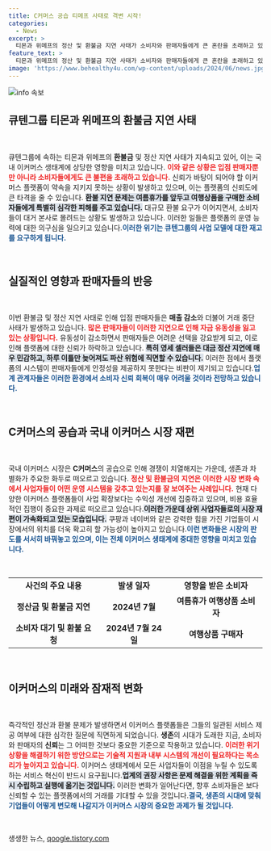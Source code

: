 ```yaml
---
title: C커머스 공습 티메프 사태로 격변 시작!
categories:
  - News
excerpt: >
  티몬과 위메프의 정산 및 환불금 지연 사태가 소비자와 판매자들에게 큰 혼란을 초래하고 있다. 이로 인해 국내 이커머스 시장은 생존과 차별화가 중요한 키워드로 떠오르며 상위 사업자로 재편될 위험이 커지고 있다.
feature_text: >
  티몬과 위메프의 정산 및 환불금 지연 사태가 소비자와 판매자들에게 큰 혼란을 초래하고 있다. 이로 인해 국내 이커머스 시장은 생존과 차별화가 중요한 키워드로 떠오르며 상위 사업자로 재편될 위험이 커지고 있다.
image: 'https://www.behealthy4u.com/wp-content/uploads/2024/06/news.jpg'
---
```


<p><img src="https://www.behealthy4u.com/wp-content/uploads/2024/06/news.jpg" alt="info 속보" /></p>

<h2 data-ke-size="size26">큐텐그룹 티몬과 위메프의 환불금 지연 사태</h2>

<p data-ke-size="size16">&nbsp;</p>

<p>큐텐그룹에 속하는 티몬과 위메프의 <b>환불금</b> 및 정산 지연 사태가 지속되고 있어, 이는 국내 이커머스 생태계에 상당한 영향을 미치고 있습니다. <b><span style="color: #ee2323;">이와 같은 상황은 입점 판매자뿐만 아니라 소비자들에게도 큰 불편을 초래하고 있습니다.</span></b> 신뢰가 바탕이 되어야 할 이커머스 플랫폼이 약속을 지키지 못하는 상황이 발생하고 있으며, 이는 플랫폼의 신뢰도에 큰 타격을 줄 수 있습니다. <b><span style="background-color: #21538527;">환불 지연 문제는 여름휴가를 앞두고 여행상품을 구매한 소비자들에게 특별히 심각한 피해를 주고 있습니다.</span></b> 대규모 환불 요구가 이어지면서, 소비자들이 대거 본사로 몰려드는 상황도 발생하고 있습니다. 이러한 일들은 플랫폼의 운영 능력에 대한 의구심을 일으키고 있습니다.<b><span style="color: #1a5490;">이러한 위기는 큐텐그룹의 사업 모델에 대한 재고를 요구하게 됩니다.</span></b></p>

<p data-ke-size="size16">&nbsp;</p>

<h2 data-ke-size="size26">실질적인 영향과 판매자들의 반응</h2>

<p data-ke-size="size16">&nbsp;</p>

<p>이번 환불금 및 정산 지연 사태로 인해 입점 판매자들은 <b>매출 감소</b>와 더불어 거래 중단 사태가 발생하고 있습니다. <b><span style="color: #ee2323;">많은 판매자들이 이러한 지연으로 인해 자금 유동성을 잃고 있는 상황입니다.</span></b> 유동성이 감소하면서 판매자들은 어려운 선택을 강요받게 되고, 이로 인해 플랫폼에 대한 신뢰가 하락하고 있습니다. <b><span style="background-color: #21538527;">특히 영세 셀러들은 대금 정산 지연에 매우 민감하고, 하루 이틀만 늦어져도 파산 위험에 직면할 수 있습니다.</span></b> 이러한 점에서 플랫폼의 시스템이 판매자들에게 안정성을 제공하지 못한다는 비판이 제기되고 있습니다.<b><span style="color: #1a5490;">업계 관계자들은 이러한 환경에서 소비자 신뢰 회복이 매우 어려울 것이라 전망하고 있습니다.</span></b></p>

<p data-ke-size="size16">&nbsp;</p>

<h2 data-ke-size="size26">C커머스의 공습과 국내 이커머스 시장 재편</h2>

<p data-ke-size="size16">&nbsp;</p>

<p>국내 이커머스 시장은 <b>C커머스</b>의 공습으로 인해 경쟁이 치열해지는 가운데, 생존과 차별화가 주요한 화두로 떠오르고 있습니다. <b><span style="color: #ee2323;">정산 및 환불금의 지연은 이러한 시장 변화 속에서 사업자들이 어떤 운영 시스템을 갖추고 있는지를 잘 보여주는 사례입니다.</span></b> 현재 다양한 이커머스 플랫폼들이 사업 확장보다는 수익성 개선에 집중하고 있으며, 비용 효율적인 집행이 중요한 과제로 떠오르고 있습니다.<b><span style="background-color: #21538527;">이러한 가운데 상위 사업자들로의 시장 재편이 가속화되고 있는 모습입니다.</span></b> 쿠팡과 네이버와 같은 강력한 힘을 가진 기업들이 시장에서의 위치를 더욱 확고히 할 가능성이 높아지고 있습니다.<b><span style="color: #1a5490;">이런 변화들은 시장의 판도를 서서히 바꿔놓고 있으며, 이는 전체 이커머스 생태계에 중대한 영향을 미치고 있습니다.</span></b></p>

<p data-ke-size="size16">&nbsp;</p>

<table style="width: 100%; border-collapse: collapse;">
<tr>
<td style="text-align: center; height: 17px;"><b>사건의 주요 내용</b></td>
<td style="text-align: center; height: 17px;"><b>발생 일자</b></td>
<td style="text-align: center; height: 17px;"><b>영향을 받은 소비자</b></td>
</tr>
<tr>
<td style="text-align: center; height: 17px;"><b>정산금 및 환불금 지연</b></td>
<td style="text-align: center; height: 17px;"><b>2024년 7월</b></td>
<td style="text-align: center; height: 17px;"><b>여름휴가 여행상품 소비자</b></td>
</tr>
<tr>
<td style="text-align: center; height: 17px;"><b>소비자 대기 및 환불 요청</b></td>
<td style="text-align: center; height: 17px;"><b>2024년 7월 24일</b></td>
<td style="text-align: center; height: 17px;"><b>여행상품 구매자</b></td>
</tr>
</table>

<p data-ke-size="size16">&nbsp;</p>

<h2 data-ke-size="size26">이커머스의 미래와 잠재적 변화</h2>

<p data-ke-size="size16">&nbsp;</p>

<p>즉각적인 정산과 환불 문제가 발생하면서 이커머스 플랫폼들은 그들의 일관된 서비스 제공 여부에 대한 심각한 질문에 직면하게 되었습니다. <b>생존</b>의 시대가 도래한 지금, 소비자와 판매자의 <b>신뢰</b>는 그 어떠한 것보다 중요한 기준으로 작용하고 있습니다. <b><span style="color: #ee2323;">이러한 위기 상황을 해결하기 위한 방안으로는 기술적 지원과 내부 시스템의 개선이 필요하다는 목소리가 높아지고 있습니다.</span></b> 이커머스 생태계에서 모든 사업자들이 이점을 누릴 수 있도록 하는 서비스 혁신이 반드시 요구됩니다.<b><span style="background-color: #21538527;">업계의 권장 사항은 문제 해결을 위한 계획을 즉시 수립하고 실행에 옮기는 것입니다.</span></b> 이러한 변화가 일어난다면, 향후 소비자들은 보다 신뢰할 수 있는 플랫폼에서의 거래를 기대할 수 있을 것입니다.<b><span style="color: #1a5490;">결국, 생존의 시대에 맞춰 기업들이 어떻게 변모해 나갈지가 이커머스 시장의 중요한 과제가 될 것입니다.</span></b></p>

<p data-ke-size="size16">&nbsp;</p>
생생한 뉴스, <a href="https://qoogle.tistory.com" rel="dofollow">qoogle.tistory.com</a>


